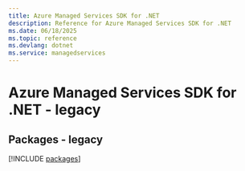 ```yaml
---
title: Azure Managed Services SDK for .NET
description: Reference for Azure Managed Services SDK for .NET
ms.date: 06/18/2025
ms.topic: reference
ms.devlang: dotnet
ms.service: managedservices
---
```

# Azure Managed Services SDK for .NET - legacy
## Packages - legacy
[!INCLUDE [packages](managed-services-index.md)]